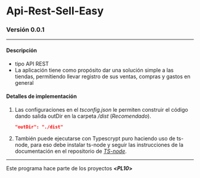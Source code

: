 <!-- HEADERS -->
# Api-Rest-Sell-Easy
### Versión 0.0.1
---
<!-- BODY -->
#### Descripción
* tipo API REST
* La aplicación tiene como propósito dar una solución simple a las tiendas, permitiendo llevar registro de sus ventas, compras y gastos en general

#### Detalles de implementación
1. Las configuraciones en el *tsconfig.json* le permiten construir el código dando salida outDir en la carpeta */dist* (*Recomendado*).
     ```json
     "outDir": "./dist"
     ```
2. También puede ejecutarse con Typescrypt puro haciendo uso de ts-node, para eso debe instalar ts-node y seguir las instrucciones de la documentación en el repositorio de *[TS-node]( https://www.npmjs.com/package/ts-node "ts-node")*.

---
<!-- FOOTER -->
Este programa hace parte de los proyectos **<*PL10*>**
